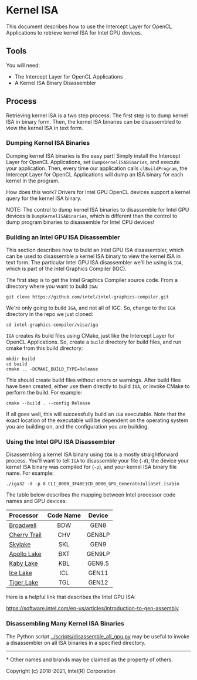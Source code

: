 # Kernel ISA

This document describes how to use the Intercept Layer for OpenCL Applications to
retrieve kernel ISA for Intel GPU devices.

## Tools

You will need:

* The Intercept Layer for OpenCL Applications
* A Kernel ISA Binary Disassembler

## Process

Retrieving kernel ISA is a two step process:  The first step is to dump kernel
ISA in binary form.  Then, the kernel ISA binaries can be disassembled to view
the kernel ISA in text form.

### Dumping Kernel ISA Binaries

Dumping kernel ISA binaries is the easy part!  Simply install the Intercept
Layer for OpenCL Applications, set `DumpKernelISABinaries`, and execute your
application.  Then, every time our application calls `clBuildProgram`, the
Intercept Layer for OpenCL Applications will dump an ISA binary for each
kernel in the program.

How does this work?  Drivers for Intel GPU OpenCL devices support a kernel
query for the kernel ISA binary.

NOTE: The control to dump kernel ISA binaries to disassemble for Intel GPU
devices is `DumpKernelISABinaries`, which is different than the control to
dump program binaries to disassemble for Intel CPU devices!

### Building an Intel GPU ISA Disassembler

This section describes how to build an Intel GPU ISA disassembler, which can
be used to disassemble a kernel ISA binary to view the kernel ISA in text form.
The particular Intel GPU ISA disassembler we'll be using is `IGA`, which is
part of the Intel Graphics Compiler (IGC).

The first step is to get the Intel Graphics Compiler source code.  From a
directory where you want to build `IGA`:

    git clone https://github.com/intel/intel-graphics-compiler.git

We're only going to build `IGA`, and not all of IGC.  So, change to the
`IGA` directory in the repo we just cloned:

    cd intel-graphics-compiler/visa/iga

`IGA` creates its build files using CMake, just like the Intercept Layer for
OpenCL Applications.  So, create a `build` directory for build files, and
run cmake from this build directory:

    mkdir build
    cd build
    cmake .. -DCMAKE_BUILD_TYPE=Release

This should create build files without errors or warnings.  After build
files have been created, either use them directly to build `IGA`, or invoke
CMake to perform the build.  For example:

    cmake --build . --config Release

If all goes well, this will successfully build an `IGA` executable.
Note that the exact location of the executable will be dependent on
the operating system you are building on, and the configuration you
are building.

### Using the Intel GPU ISA Disassembler

Disassembling a kernel ISA binary using `IGA` is a mostly straightforward
process.  You'll want to tell `IGA` to disassemble your file (`-d`), the
device your kernel ISA binary was compiled for (`-p`), and your kernel ISA
binary file name.  For example:

    ./iga32 -d -p 8 CLI_0000_3F40E1CD_0000_GPU_GenerateJuliaSet.isabin

The table below describes the mapping between Intel processor code names and
GPU devices:

| Processor | Code Name | Device |
|:----------|:---------:|:------:|
|[Broadwell](https://ark.intel.com/content/www/us/en/ark/products/codename/38530/broadwell.html) | BDW | GEN8 |
|[Cherry Trail](https://ark.intel.com/content/www/us/en/ark/products/codename/46629/cherry-trail.html) | CHV | GEN8LP |
|[Skylake](https://ark.intel.com/content/www/us/en/ark/products/codename/37572/skylake.html) | SKL | GEN9 |
|[Apollo Lake](https://ark.intel.com/content/www/us/en/ark/products/codename/80644/apollo-lake.html) | BXT | GEN9LP |
|[Kaby Lake](https://ark.intel.com/content/www/us/en/ark/products/codename/82879/kaby-lake.html) | KBL | GEN9.5 |
|[Ice Lake](https://ark.intel.com/content/www/us/en/ark/products/codename/74979/ice-lake.html) | ICL | GEN11 |
|[Tiger Lake](https://ark.intel.com/content/www/us/en/ark/products/codename/88759/tiger-lake.html) | TGL  | GEN12 |

Here is a helpful link that describes the Intel GPU ISA:

https://software.intel.com/en-us/articles/introduction-to-gen-assembly

### Disassembling Many Kernel ISA Binaries

The Python script [../scripts/disassemble_all_gpu.py](../scripts/disassemble_all_gpu.py)
may be useful to invoke a disassembler on all ISA binaries in a specified directory.

---

\* Other names and brands may be claimed as the property of others.

Copyright (c) 2018-2021, Intel(R) Corporation
